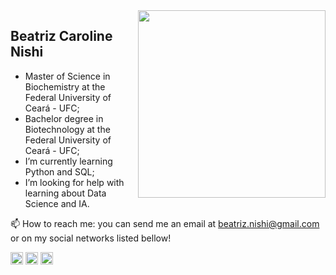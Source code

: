 <img align='right' src="https://media.giphy.com/media/H1AOWKdxMoWAePVh0v/giphy.gif" width="300">

## Beatriz Caroline Nishi

- Master of Science in Biochemistry at the Federal University of Ceará - UFC;
- Bachelor degree in Biotechnology at the Federal University of Ceará - UFC;
- I’m currently learning Python and SQL;
- I’m looking for help with learning about Data Science and IA.

:mailbox:  How to reach me: you can send me an email at beatriz.nishi@gmail.com or on my social networks listed bellow! 


[<img src='https://cdn.jsdelivr.net/npm/simple-icons@3.0.1/icons/github.svg' alt='github' height='20'>](https://github.com/bcnishi)      [<img src='https://cdn.jsdelivr.net/npm/simple-icons@3.0.1/icons/linkedin.svg' alt='linkedin' height='20'>](https://www.linkedin.com/in/beatriz-caroline-nishi-07948618b/) [<img src='https://cdn.jsdelivr.net/npm/simple-icons@3.0.1/icons/instagram.svg' alt='instagram' height='20'>](https://www.instagram.com/beatrizcnishi/)
